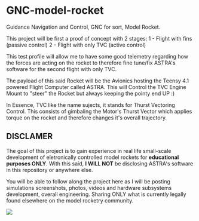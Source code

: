 # GNC-model-rocket
Guidance Navigation and Control, GNC for sort, Model Rocket.

This project will be first a proof of concept with 2 stages:
1 - Flight with fins (passive control)
2 - Flight with only TVC (active control)

This test profile will allow me to have some good telemetry regarding how the forces are acting on the rocket to therefore fine tune/fix ASTRA's software for the second flight with only TVC.

The payload of this said Rocket will be the Avionics hosting the Teensy 4.1 powered Flight Computer called ASTRA.
This will Control the TVC Engine Mount to "steer" the Rocket but always keeping the pointy end UP :)

In Essence, TVC like the name sujects, it stands for Thurst Vectoring Control. This consists of gimbaling the Motor's Thurst Vector which applies torque on the rocket and therefore changes it's overall trajectory.


## DISCLAMER
The goal of this project is to gain experience in real life small-scale development of eletronically controlled model rockets for **educational purposes ONLY**.
With this said, **I WILL NOT** be disclosing ASTRA's software in this repository or anywhere else.

You will be able to follow along the project here as I will be posting simulations screenshots, photos, videos and hardware subsystems development, overall engineering.
Sharing ONLY what is currently legally found elsewhere on the model rocketry community. 

![](https://www.grc.nasa.gov/www/k-12/rocket/Images/rktcontrl.gif)
